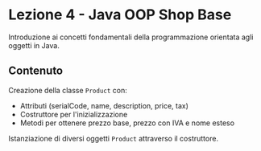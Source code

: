 # Lezione 4 - Java OOP Shop Base

Introduzione ai concetti fondamentali della programmazione orientata agli oggetti in Java.

## Contenuto

Creazione della classe `Product` con:

- Attributi (serialCode, name, description, price, tax)
- Costruttore per l'inizializzazione
- Metodi per ottenere prezzo base, prezzo con IVA e nome esteso

Istanziazione di diversi oggetti `Product` attraverso il costruttore.

